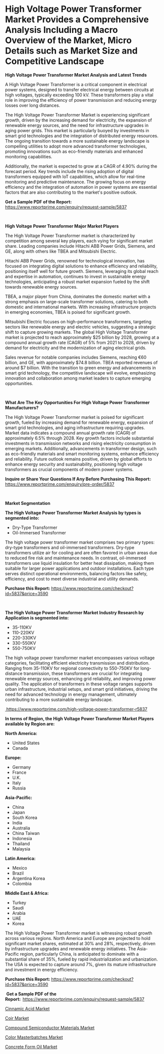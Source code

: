 <p><h1>High Voltage Power Transformer Market Provides a Comprehensive Analysis Including a Macro Overview of the Market, Micro Details such as Market Size and Competitive Landscape</h1></p><p><strong>High Voltage Power Transformer Market Analysis and Latest Trends</strong></p>
<p><p>A High Voltage Power Transformer is a critical component in electrical power systems, designed to transfer electrical energy between circuits at high voltages, typically exceeding 100 kV. These transformers play a vital role in improving the efficiency of power transmission and reducing energy losses over long distances. </p><p>The High Voltage Power Transformer Market is experiencing significant growth, driven by the increasing demand for electricity, the expansion of renewable energy sources, and the need for infrastructure upgrades in aging power grids. This market is particularly buoyed by investments in smart grid technologies and the integration of distributed energy resources. The ongoing transition towards a more sustainable energy landscape is compelling utilities to adopt more advanced transformer technologies, promoting innovations such as eco-friendly materials and enhanced monitoring capabilities.</p><p>Additionally, the market is expected to grow at a CAGR of 4.90% during the forecast period. Key trends include the rising adoption of digital transformers equipped with IoT capabilities, which allow for real-time monitoring and predictive maintenance. The growing focus on energy efficiency and the integration of automation in power systems are essential factors that are also contributing to the market's positive outlook.</p></p>
<p><strong>Get a Sample PDF of the Report:&nbsp;</strong> <a href="https://www.reportprime.com/enquiry/request-sample/5837?utm_campaign=1529&utm_medium=2&utm_source=Github&utm_content=ia&utm_term=10102024&utm_id=high-voltage-power-transformer">https://www.reportprime.com/enquiry/request-sample/5837</a></p>
<p>&nbsp;</p>
<p><strong>High Voltage Power Transformer Major Market Players</strong></p>
<p><p>The High Voltage Power Transformer market is characterized by competition among several key players, each vying for significant market share. Leading companies include Hitachi ABB Power Grids, Siemens, and GE, along with others like TBEA and Mitsubishi Electric. </p><p>Hitachi ABB Power Grids, renowned for technological innovation, has focused on integrating digital solutions to enhance efficiency and reliability, positioning itself well for future growth. Siemens, leveraging its global reach and expertise in automation, continues to invest in sustainable energy technologies, anticipating a robust market expansion fueled by the shift towards renewable energy sources.</p><p>TBEA, a major player from China, dominates the domestic market with a strong emphasis on large-scale transformer solutions, catering to both domestic and international markets. With increasing infrastructure projects in emerging economies, TBEA is poised for significant growth.</p><p>Mitsubishi Electric focuses on high-performance transformers, targeting sectors like renewable energy and electric vehicles, suggesting a strategic shift to capture growing markets. The global High Voltage Transformer market is projected to reach approximately $25 billion by 2028, growing at a compound annual growth rate (CAGR) of 5% from 2021 to 2028, driven by demand for electricity and the modernization of aging electrical grids.</p><p>Sales revenue for notable companies includes Siemens, reaching €60 billion, and GE, with approximately $74.8 billion. TBEA reported revenues of around $7 billion. With the transition to green energy and advancements in smart grid technology, the competitive landscape will evolve, emphasizing innovation and collaboration among market leaders to capture emerging opportunities.</p></p>
<p>&nbsp;</p>
<p><strong>What Are The Key Opportunities For High Voltage Power Transformer Manufacturers?</strong></p>
<p><p>The High Voltage Power Transformer market is poised for significant growth, fueled by increasing demand for renewable energy, expansion of smart grid technologies, and aging infrastructure requiring upgrades. Market data indicates a compound annual growth rate (CAGR) of approximately 6.5% through 2028. Key growth factors include substantial investments in transmission networks and rising electricity consumption in emerging markets. Additionally, advancements in transformer design, such as eco-friendly materials and smart monitoring systems, enhance efficiency and reliability. Future outlook remains positive, driven by global efforts to enhance energy security and sustainability, positioning high voltage transformers as crucial components of modern power systems.</p></p>
<p><strong>Inquire or Share Your Questions If Any Before Purchasing This Report:</strong> <a href="https://www.reportprime.com/enquiry/pre-order/5837?utm_campaign=1529&utm_medium=2&utm_source=Github&utm_content=ia&utm_term=10102024&utm_id=high-voltage-power-transformer">https://www.reportprime.com/enquiry/pre-order/5837</a></p>
<p>&nbsp;</p>
<p><strong>Market Segmentation</strong></p>
<p><strong>The High Voltage Power Transformer Market Analysis by types is segmented into:</strong></p>
<p><ul><li>Dry-Type Transformer</li><li>Oil-Immersed Transformer</li></ul></p>
<p><p>The high voltage power transformer market comprises two primary types: dry-type transformers and oil-immersed transformers. Dry-type transformers utilize air for cooling and are often favored in urban areas due to reduced fire risk and maintenance needs. In contrast, oil-immersed transformers use liquid insulation for better heat dissipation, making them suitable for larger power applications and outdoor installations. Each type serves distinct operational environments, balancing factors like safety, efficiency, and cost to meet diverse industrial and utility demands.</p></p>
<p><strong>Purchase this Report:&nbsp;</strong><a href="https://www.reportprime.com/checkout?id=5837&price=3590&utm_campaign=1529&utm_medium=2&utm_source=Github&utm_content=ia&utm_term=10102024&utm_id=high-voltage-power-transformer">https://www.reportprime.com/checkout?id=5837&price=3590</a></p>
<p>&nbsp;</p>
<p><strong>The High Voltage Power Transformer Market Industry Research by Application is segmented into:</strong></p>
<p><ul><li>35-110KV</li><li>110-220KV</li><li>220-330KV</li><li>330-550KV</li><li>550-750KV</li></ul></p>
<p><p>The high voltage power transformer market encompasses various voltage categories, facilitating efficient electricity transmission and distribution. Ranging from 35-110KV for regional connectivity to 550-750KV for long-distance transmission, these transformers are crucial for integrating renewable energy sources, enhancing grid reliability, and improving power quality. The application of transformers in these voltage ranges supports urban infrastructure, industrial setups, and smart grid initiatives, driving the need for advanced technology in energy management, ultimately contributing to a more sustainable energy landscape.</p></p>
<p><a href="https://www.reportprime.com/high-voltage-power-transformer-r5837?utm_campaign=1529&utm_medium=2&utm_source=Github&utm_content=ia&utm_term=10102024&utm_id=high-voltage-power-transformer">&nbsp;https://www.reportprime.com/high-voltage-power-transformer-r5837</a></p>
<p><strong>In terms of Region, the High Voltage Power Transformer Market Players available by Region are:</strong></p>
<p>
    <p> <strong> North America: </strong>
        <ul>
            <li>United States</li>
            <li>Canada</li>
        </ul>
        </p> 
    <p> <strong> Europe: </strong>
        <ul>
            <li>Germany</li>
            <li>France</li>
            <li>U.K.</li>
            <li>Italy</li>
            <li>Russia</li>
        </ul>
        </p> 
    <p> <strong> Asia-Pacific: </strong>
        <ul>
            <li>China</li>
            <li>Japan</li>
            <li>South Korea</li>
            <li>India</li>
            <li>Australia</li>
            <li>China Taiwan</li>
            <li>Indonesia</li>
            <li>Thailand</li>
            <li>Malaysia</li>
        </ul>
        </p> 
    <p> <strong> Latin America: </strong>
        <ul>
            <li>Mexico</li>
            <li>Brazil</li>
            <li>Argentina Korea</li>
            <li>Colombia</li>
        </ul>
        </p> 
    <p> <strong> Middle East & Africa: </strong>
        <ul>
            <li>Turkey</li>
            <li>Saudi</li>
            <li>Arabia</li>
            <li>UAE</li>
            <li>Korea</li>
        </ul>
    </p>
    </p>
<p><p>The High Voltage Power Transformer market is witnessing robust growth across various regions. North America and Europe are projected to hold significant market shares, estimated at 30% and 28%, respectively, driven by infrastructure upgrades and renewable energy initiatives. The Asia-Pacific region, particularly China, is anticipated to dominate with a substantial share of 35%, fueled by rapid industrialization and urbanization. The USA is expected to capture around 7%, given its mature infrastructure and investment in energy efficiency.</p></p>
<p><strong>Purchase this Report: </strong><a href="https://www.reportprime.com/checkout?id=5837&price=3590&utm_campaign=1529&utm_medium=2&utm_source=Github&utm_content=ia&utm_term=10102024&utm_id=high-voltage-power-transformer">https://www.reportprime.com/checkout?id=5837&price=3590</a></p>
<p>&nbsp;<strong>Get a Sample PDF of the Report:&nbsp;&nbsp;</strong><a href="https://www.reportprime.com/enquiry/request-sample/5837?utm_campaign=1529&utm_medium=2&utm_source=Github&utm_content=ia&utm_term=10102024&utm_id=high-voltage-power-transformer">https://www.reportprime.com/enquiry/request-sample/5837</a></p>
<p><strong></strong></p>
<p><p><a href="https://www.linkedin.com/pulse/cinnamic-acid-market-global-regional-analysis-focus-region-qfnac?utm_campaign=1529&utm_medium=2&utm_source=Github&utm_content=ia&utm_term=10102024&utm_id=high-voltage-power-transformer">Cinnamic Acid Market</a></p><p><a href="https://www.linkedin.com/pulse/global-coir-market-trends-analysis-future-growth-prospects-qqqnc?utm_campaign=1529&utm_medium=2&utm_source=Github&utm_content=ia&utm_term=10102024&utm_id=high-voltage-power-transformer">Coir Market</a></p><p><a href="https://www.linkedin.com/pulse/compound-semiconductor-materials-market-research-report-exploring-ghjdc?utm_campaign=1529&utm_medium=2&utm_source=Github&utm_content=ia&utm_term=10102024&utm_id=high-voltage-power-transformer">Compound Semiconductor Materials Market</a></p><p><a href="https://www.linkedin.com/pulse/color-masterbatches-market-revolution-size-share-emerging-trends-nk7vc?utm_campaign=1529&utm_medium=2&utm_source=Github&utm_content=ia&utm_term=10102024&utm_id=high-voltage-power-transformer">Color Masterbatches Market</a></p><p><a href="https://www.linkedin.com/pulse/concrete-form-oil-market-growth-segmentation-regional-analysis-jjntc?utm_campaign=1529&utm_medium=2&utm_source=Github&utm_content=ia&utm_term=10102024&utm_id=high-voltage-power-transformer">Concrete Form Oil Market</a></p></p>